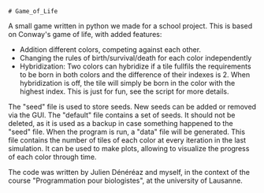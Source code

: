     # Game_of_Life
A small game written in python we made for a school project.
This is based on Conway's game of life, with added features:
- Addition different colors, competing against each other.
- Changing the rules of birth/survival/death for each color independently
- Hybridization: Two colors can hybridize if a tile fullfils the requirements to be born in both colors and the difference of their indexes is 2. When hybridization is off, the tile will simply be born in the color with the highest index. This is just for fun, see the script for more details.

The "seed" file is used to store seeds. New seeds can be added or removed via the GUI.
The "default" file contains a set of seeds. It should not be deleted, as it is used as a backup in case something happened to the "seed" file.
When the program is run, a "data" file will be generated. This file contains the number of tiles of each color at every iteration in the last simulation. It can be used to make plots, allowing to visualize the progress of each color through time.

The code was written by Julien Dénéréaz and myself, in the context of the course "Programmation pour biologistes", at the university of Lausanne.

